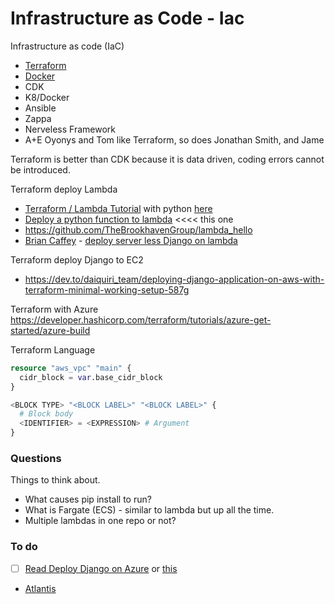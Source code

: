 # Infrastructure as Code - Iac

Infrastructure as code (IaC)
* [Terraform](https://developer.hashicorp.com/terraform/docs)
* [Docker](https://docs.docker.com)
* CDK
* K8/Docker
* Ansible
* Zappa
* Nerveless Framework
* A+E Oyonys and Tom like Terraform, so does Jonathan Smith, and Jame

Terraform is better than CDK because it is data driven, coding errors cannot be introduced.




Terraform deploy Lambda
* [Terraform / Lambda Tutorial](https://developer.hashicorp.com/terraform/tutorials/aws/lambda-api-gateway) with python [here](https://medium.com/@haissamhammoudfawaz/create-a-aws-lambda-function-using-terraform-and-python-4e0c2816753a)
* [Deploy a python function to lambda](https://registry.terraform.io/modules/mineiros-io/lambda-function/aws/latest/examples/python-function) <<<< this one
* https://github.com/TheBrookhavenGroup/lambda_hello
* [Brian Caffey](https://briancaffey.github.io) - [deploy server less Django on lambda](https://briancaffey.github.io/2020/08/01/django-and-lambda-with-cdk-and-api-gateway.html/)

Terraform deploy Django to EC2
* https://dev.to/daiquiri_team/deploying-django-application-on-aws-with-terraform-minimal-working-setup-587g

Terraform with Azure
https://developer.hashicorp.com/terraform/tutorials/azure-get-started/azure-build


Terraform Language
```terraform
resource "aws_vpc" "main" {
  cidr_block = var.base_cidr_block
}
```

```terraform
<BLOCK TYPE> "<BLOCK LABEL>" "<BLOCK LABEL>" {
  # Block body
  <IDENTIFIER> = <EXPRESSION> # Argument
}
```

### Questions

Things to think about.

- What causes pip install to run?
- What is Fargate (ECS) - similar to lambda but up all the time.
- Multiple lambdas in one repo or not?

### To do

- [ ] [Read Deploy Django on Azure](https://learn.microsoft.com/en-us/azure/app-service/tutorial-python-postgresql-app?tabs=flask%2Cwindows&pivots=deploy-portal) or [this](https://stories.mlh.io/deploying-a-basic-django-app-using-azure-app-services-71ec3b21db08)
- [Atlantis](https://www.runatlantis.io) 

